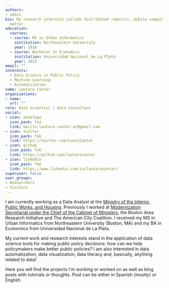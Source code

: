 ```yaml
---
authors:
- admin
bio: My research interests include distributed robotics, mobile computing and programmable
  matter.
education:
  courses:
  - course: MS in Urban Informatics
    institution: Northeastern University
    year: 2018
  - course: Bachelor in Economics
    institution: Universidad Nacional de La Plata
    year: 2013
email: ""
interests:
  - Data Science in Public Policy
  - Machine Learning
  - Automatization
name: Lautaro Cantar
organizations:
- name: 
  url: ""
role: Data Scientist | Data Consultant
social:
- icon: envelope
  icon_pack: fas
  link: mailto:lautaro.cantar.ar@gmail.com 
- icon: twitter
  icon_pack: fab
  link: https://twitter.com/LautiCantar
- icon: github
  icon_pack: fab
  link: https://github.com/lautarocantar
- icon: linkedin
  icon_pack: fab
  link: https://www.linkedin.com/in/lautarocantar/
superuser: false
user_groups:
- Researchers
- Visitors
---
```


I am currently working as a Data Analyst at the [Ministry of the Interior, Public Works, and Housing](www.argentina.gob.ar/interior). Previously I worked at [Modernization Secretariat under the Chief of the Cabinet of Ministers](www.datos.gob.ar), the Boston Area Research Initiative and The American City Coalition. I received my MS in Urban Informatics from Northeastern University (Boston, MA) and my BA in Economics from Universidad Nacional de La Plata.

My current work and research interests stand in the application of data science tools for making public policy decisions: how can we help policymakers make better public policies? I am also interested in data automatization, data visualization, data literacy and, basically, anything related to data!

Here you will find the projects I'm working or worked on as well as blog posts with tutorials or thoughts. Post can be either in  Spanish (mostly) or English.